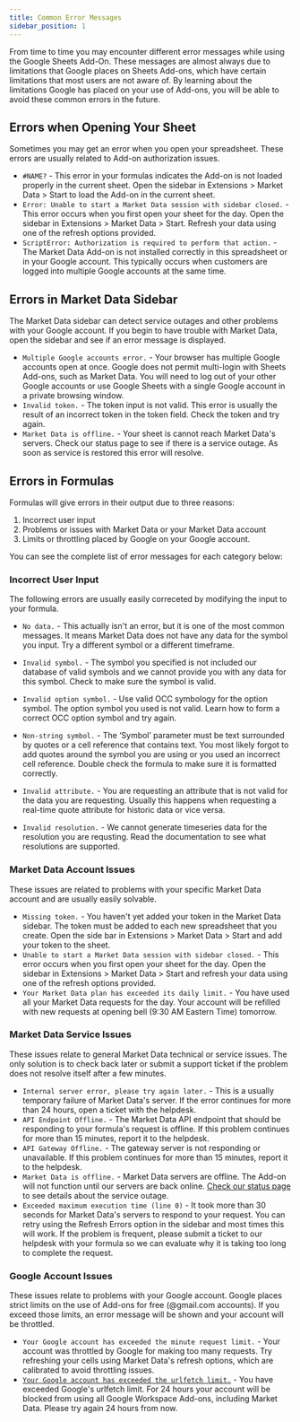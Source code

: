 ```yaml
---
title: Common Error Messages
sidebar_position: 1
---
```


From time to time you may encounter different error messages while using the Google Sheets Add-On. These messages are almost always due to limitations that Google places on Sheets Add-ons, which have certain limitations that most users are not aware of. By learning about the limitations Google has placed on your use of Add-ons, you will be able to avoid these common errors in the future.

## Errors when Opening Your Sheet

Sometimes you may get an error when you open your spreadsheet. These errors are usually related to Add-on authorization issues.

- `#NAME?` - This error in your formulas indicates the Add-on is not loaded properly in the current sheet. Open the sidebar in Extensions > Market Data > Start to load the Add-on in the current sheet.
- `Error: Unable to start a Market Data session with sidebar closed.` - This error occurs when you first open your sheet for the day. Open the sidebar in Extensions > Market Data > Start. Refresh your data using one of the refresh options provided.
- `ScriptError: Authorization is required to perform that action.` - The Market Data Add-on is not installed correctly in this spreadsheet or in your Google account. This typically occurs when customers are logged into multiple Google accounts at the same time.

## Errors in Market Data Sidebar

The Market Data sidebar can detect service outages and other problems with your Google account. If you begin to have trouble with Market Data, open the sidebar and see if an error message is displayed.

- `Multiple Google accounts error.` - Your browser has multiple Google accounts open at once. Google does not permit multi-login with Sheets Add-ons, such as Market Data. You will need to log out of your other Google accounts or use Google Sheets with a single Google account in a private browsing window.
- `Invalid token.` - The token input is not valid. This error is usually the result of an incorrect token in the token field. Check the token and try again.
- `Market Data is offline.` - Your sheet is cannot reach Market Data's servers. Check our status page to see if there is a service outage. As soon as service is restored this error will resolve.

## Errors in Formulas

Formulas will give errors in their output due to three reasons: 

1. Incorrect user input
2. Problems or issues with Market Data or your Market Data account
3. Limits or throttling placed by Google on your Google account. 

You can see the complete list of error messages for each category below:

### Incorrect User Input

The following errors are usually easily correceted by modifying the input to your formula.

- `No data.` - This actually isn't an error, but it is one of the most common messages. It means Market Data does not have any data for the symbol you input. Try a different symbol or a different timeframe.

- `Invalid symbol.` - The symbol you specified is not included our database of valid symbols and we cannot provide you with any data for this symbol. Check to make sure the symbol is valid.
- `Invalid option symbol.` - Use valid OCC symbology for the option symbol. The option symbol you used is not valid. Learn how to form a correct OCC option symbol and try again.
- `Non-string symbol.` - The ‘Symbol’ parameter must be text surrounded by quotes or a cell reference that contains text. You most likely forgot to add quotes around the symbol you are using or you used an incorrect cell reference. Double check the formula to make sure it is formatted correctly.
- `Invalid attribute.` - You are requesting an attribute that is not valid for the data you are requesting. Usually this happens when requesting a real-time quote attribute for historic data or vice versa.
- `Invalid resolution.` - We cannot generate timeseries data for the resolution you are requsting. Read the documentation to see what resolutions are supported.

### Market Data Account Issues

These issues are related to problems with your specific Market Data account and are usually easily solvable. 

- `Missing token.` - You haven't yet added your token in the Market Data sidebar. The token must be added to each new spreadsheet that you create. Open the side bar in Extensions > Market Data > Start and add your token to the sheet.
- `Unable to start a Market Data session with sidebar closed.` - This error occurs when you first open your sheet for the day. Open the sidebar in Extensions > Market Data > Start and refresh your data using one of the refresh options provided.
- `Your Market Data plan has exceeded its daily limit.` - You have used all your Market Data requests for the day. Your account will be refilled with new requests at opening bell (9:30 AM Eastern Time) tomorrow.

### Market Data Service Issues

These issues relate to general Market Data technical or service issues. The only solution is to check back later or submit a support ticket if the problem does not resolve itself after a few minutes.

- `Internal server error, please try again later.` - This is a usually temporary failure of Market Data's server. If the error continues for more than 24 hours, open a ticket with the helpdesk.
- `API Endpoint Offline.` - The Market Data API endpoint that should be responding to your formula's request is offline. If this problem continues for more than 15 minutes, report it to the helpdesk.
- `API Gateway Offline.` - The gateway server is not responding or unavailable. If this problem continues for more than 15 minutes, report it to the helpdesk.
- `Market Data is offline.` - Market Data servers are offline. The Add-on will not function until our servers are back online. [Check our status page](https://www.marketdata.app/status/) to see details about the service outage.
- `Exceeded maximum execution time (line 0)` - It took more than 30 seconds for Market Data's servers to respond to your request. You can retry using the Refresh Errors option in the sidebar and most times this will work. If the problem is frequent, please submit a ticket to our helpdesk with your formula so we can evaluate why it is taking too long to complete the request.

### Google Account Issues

These issues relate to problems with your Google account. Google places strict limits on the use of Add-ons for free (@gmail.com accounts). If you exceed those limits, an error message will be shown and your account will be throttled.

- `Your Google account has exceeded the minute request limit.` - Your account was throttled by Google for making too many requests. Try refreshing your cells using Market Data's refresh options, which are calibrated to avoid throttling issues.
- [`Your Google account has exceeded the urlfetch limit.`](/sheets/troubleshooting/urlfetch) - You have exceeded Google's urlfetch limit. For 24 hours your account will be blocked from using all Google Workspace Add-ons, including Market Data. Please try again 24 hours from now.
